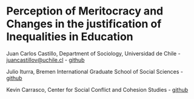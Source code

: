 # Perception of Meritocracy and Changes in the justification of Inequalities in Education

Juan Carlos Castillo, Department of Sociology, Universidad de Chile - juancastillov@uchile.cl - [github](https://github.com/juancarloscastillo)

Julio Iturra, Bremen International Graduate School of Social Sciences - [github](https://github.com/jciturras)

Kevin Carrasco, Center for Social Conflict and Cohesion Studies - [github](https://github.com/kevin-carrasco)



